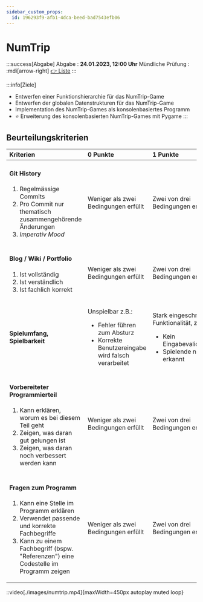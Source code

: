 ```yaml
---
sidebar_custom_props:
  id: 196293f9-afb1-4dca-beed-bad7543efb06
---
```


# NumTrip

:::success[Abgabe]
Abgabe
: **24.01.2023, 12:00 Uhr**
Mündliche Prüfung
: :mdi[arrow-right] [👉 Liste](https://erzbe.sharepoint.com/:x:/r/sites/24EFInformatik/Freigegebene%20Dokumente/General/Numtrip-Pr%C3%BCfungsliste.xlsx?d=wd9ee8636912346d2b702249f2ad7f0bc&csf=1&web=1&e=Z48pUW)
:::

:::info[Ziele]
- Entwerfen einer Funktionshierarchie für das NumTrip-Game
- Entwerfen der globalen Datenstrukturen für das NumTrip-Game
- Implementation des NumTrip-Games als konsolenbasiertes Programm
- ⭐️ Erweiterung des konsolenbasierten NumTrip-Games mit Pygame
:::

## Beurteilungskriterien

<table>
<thead>
<tr>
<th align="left">Kriterien</th>
<th align="left">0 Punkte</th>
<th align="left">1 Punkte</th>
<th align="left">2 Punkte</th>
<th align="left">3 Punkte</th>
</tr>
</thead>
<tbody>
<tr>
<td align="left">

#### Git History
1. Regelmässige Commits
2. Pro Commit nur thematisch zusammengehörende Änderungen 
3. *Imperativ Mood* 

</td>
<td align="left">

Weniger als zwei Bedingungen erfüllt
</td>
<td align="left">

Zwei von drei Bedingungen 
erfüllt
</td>
<td align="left">Alle drei Bedingungen erfüllt, 
kleinere Mängel</td>
<td align="left">Alle drei Bedingungen sind vollständig erfüllt</td>
</tr>
<tr>
<td align="left">


#### Blog / Wiki / Portfolio
1. Ist vollständig
2. Ist verständlich
3. Ist fachlich korrekt

</td>
<td align="left">

Weniger als zwei Bedingungen erfüllt
</td>
<td align="left">

Zwei von drei Bedingungen 
erfüllt
</td>
<td align="left">Alle drei Bedingungen erfüllt, 
kleinere Mängel</td>
<td align="left">Alle drei Bedingungen sind vollständig erfüllt</td>
</tr>
<tr>
<td align="left">

#### Spielumfang, Spielbarkeit

</td>
<td align="left">

Unspielbar z.B.:
- Fehler führen zum 
Absturz
- Korrekte 
Benutzereingabe wird 
falsch verarbeitet

</td>
<td align="left">

Stark eingeschränkte 
Funktionalität, z.B.:
- Kein Eingabevalidierung
- Spielende nicht erkannt

</td>
<td align="left">

Leicht eingeschränkte 
Funktionalität:
- Felder auswählen (ohne 
Nachbarfelder)
- Eingabevalidierung
- Spielende erkannt

</td>
<td align="left">

Volle Funktionalität:
- Felder aufdecken (inkl. 
Nachbarfelder)
- Eingabevalidierung
- Spielende erkannt

</td>
</tr>
<tr>
<td align="left">

#### Vorbereiteter Programmierteil
1. Kann erklären, worum es bei diesem Teil geht
2. Zeigen, was daran gut gelungen ist
3. Zeigen, was daran noch verbessert werden kann

</td>
<td align="left">Weniger als zwei Bedingungen erfüllt</td>
<td align="left">Zwei von drei Bedingungen erfüllt</td>
<td align="left">Alle drei Bedingungen erfüllt, kleinere Mängel</td>
<td align="left">Alle drei Bedingungen sind vollständig erfüllt</td>
</tr>
<tr>
<td align="left">

#### Fragen zum Programm
1. Kann eine Stelle im Programm erklären
2. Verwendet passende und korrekte Fachbegriffe
3. Kann zu einem Fachbegriff (bspw. "Referenzen") eine Codestelle im Programm zeigen

</td>
<td align="left">Weniger als zwei Bedingungen erfüllt</td>
<td align="left">Zwei von drei Bedingungen erfüllt</td>
<td align="left">Alle drei Bedingungen erfüllt, kleinere Mängel</td>
<td align="left">Alle drei Bedingungen sind vollständig erfüllt</td>
</tr>
</tbody>
</table>

::video[./images/numtrip.mp4]{maxWidth=450px autoplay muted loop}
